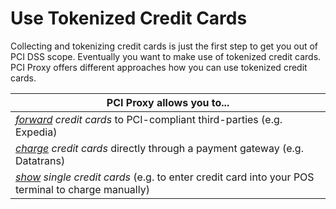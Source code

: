 # Use Tokenized Credit Cards

Collecting and tokenizing credit cards is just the first step to get you out of PCI DSS scope. Eventually you want to make use of tokenized credit cards. PCI Proxy offers different approaches how you can use tokenized credit cards.

| **PCI Proxy allows you to...** |
| -- |
| *[forward](forward.html) credit cards* to PCI-compliant third-parties (e.g. Expedia) |
| *[charge](charge.html) credit cards* directly through a payment gateway (e.g. Datatrans) |
| *[show](show.html) single credit cards* (e.g. to enter credit card into your POS terminal to charge manually) |



